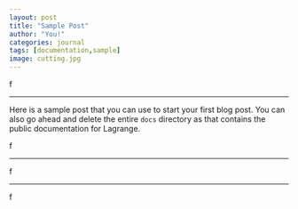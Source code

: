 ```yaml
---
layout: post
title: "Sample Post"
author: "You!"
categories: journal
tags: [documentation,sample]
image: cutting.jpg
---
```

<span class="logof">f</span>
<hr/>

Here is a sample post that you can use to start your first blog post. You can also go ahead and delete the entire `docs` directory as that contains the public documentation for Lagrange.


<div class='square-box'>
    <div class='square-content'><div><span>f</span></div></div>
</div>
 <p/>
<hr/>

<div class='square-box'>
    <div class='square-content'><div><span style="font-style: normal !important;">f</span></div></div>
</div>


<hr/>

<div class='square-box'>
    <div class='square-content'><div><span style="font-style: normal !important; font-weight: 400 !important;">f</span></div></div>
</div>
